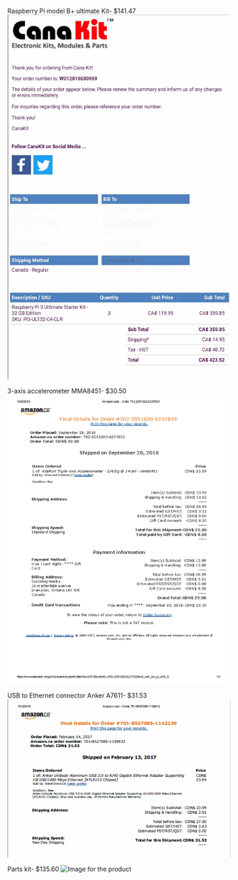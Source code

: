 Raspberry Pi model B+ ultimate Kit- $141.47 ![Image for the Invoice](https://github.com/ArmanVelani/3-AxisAccelerometer/blob/master/invoices/RaspberryInvoice.png)   

3-axis accelerometer MMA8451- $30.50 ![Image for the Invoice](https://github.com/ArmanVelani/3-AxisAccelerometer/blob/master/invoices/Sensor.png)   

USB to Ethernet connector Anker A7611- $31.53 ![Image for the Invoice](https://github.com/ArmanVelani/3-AxisAccelerometer/blob/master/invoices/Adapter.PNG)   

Parts kit- $135.60 ![Image for the product](https://github.com/ArmanVelani/3-AxisAccelerometer/blob/master/invoices/PartsKit.png)   
